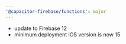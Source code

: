 ```yaml
---
'@capacitor-firebase/functions': major
---
```


- update to Firebase 12
- minimum deployment iOS version is now 15
